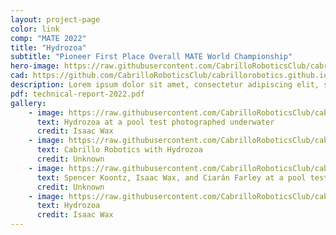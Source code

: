 ```yaml
---
layout: project-page
color: link
comp: "MATE 2022"
title: "Hydrozoa"
subtitle: "Pioneer First Place Overall MATE World Championship"
hero-image: https://raw.githubusercontent.com/CabrilloRoboticsClub/cabrillorobotics.github.io/54a771b6a96fa719d6aa802667c10988c51e20e6/assets/images/hydrozoa/hydrozoa-hero.webp
cad: https://github.com/CabrilloRoboticsClub/cabrillorobotics.github.io/blob/23ba17b0db6e47871e19a277e2c21cea689121f3/assets/images/hydrozoa/hydrozoa-cad.jpeg?raw=true
description: Lorem ipsum dolor sit amet, consectetur adipiscing elit, sed do eiusmod tempor incididunt ut labore et dolore magna aliqua. Ut enim ad minim veniam, quis nostrud exercitation ullamco laboris nisi ut aliquip ex ea commodo consequat. Duis aute irure dolor in reprehenderit in voluptate velit esse cillum dolore eu fugiat nulla pariatur. Excepteur sint occaecat cupidatat non proident, sunt in culpa qui officia deserunt mollit anim id est laborum.
pdf: technical-report-2022.pdf
gallery:
    - image: https://raw.githubusercontent.com/CabrilloRoboticsClub/cabrillorobotics.github.io/what-a-theme-test/assets/images/hydrozoa/gallery-hydrozoa/hydrozoa-underwater.webp
      text: Hydrozoa at a pool test photographed underwater
      credit: Isaac Wax
    - image: https://raw.githubusercontent.com/CabrilloRoboticsClub/cabrillorobotics.github.io/what-a-theme-test/assets/images/hydrozoa/gallery-hydrozoa/team.webp
      text: Cabrillo Robotics with Hydrozoa
      credit: Unknown
    - image: https://raw.githubusercontent.com/CabrilloRoboticsClub/cabrillorobotics.github.io/what-a-theme-test/assets/images/hydrozoa/gallery-hydrozoa/mate-team.webp
      text: Spencer Koontz, Isaac Wax, and Ciarán Farley at a pool test 
      credit: Unknown
    - image: https://raw.githubusercontent.com/CabrilloRoboticsClub/cabrillorobotics.github.io/e0b1cf46fd4fb647c4dad56a6bdd2fae43bbefd7/assets/images/hydrozoa/gallery-hydrozoa/hydrozoa-surface.webp
      text: Hydrozoa
      credit: Isaac Wax
---
```

<!-- {% include about.html %} -->
